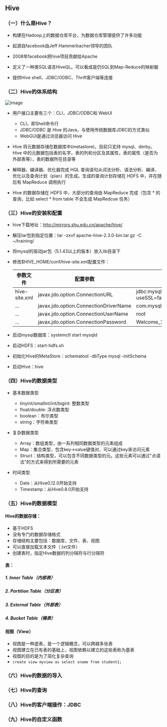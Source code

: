 ## Hive

### （一）什么是Hive？

* 构建在Hadoop上的数据仓库平台，为数据仓库管理提供了许多功能

* 起源自facebook由Jeff Hammerbacher领导的团队

* 2008年facebook把hive项目贡献给Apache

* 定义了一种类SQL语言HiveQL。可以看成是仍SQL到Map-Reduce的映射器

* 提供Hive shell、JDBC/ODBC、Thrift客户端等连接

### （二）Hive的体系结构

![image](https://github.com/MrQuJL/hadoop-guide/blob/master/13-Hive/imgs/hivearc.png)

* 用户接口主要有三个：CLI，JDBC/ODBC和 WebUI

	* CLI，即Shell命令行
	* JDBC/ODBC 是 Hive 的Java，与使用传统数据库JDBC的方式类似
	* WebGUI是通过浏览器访问 Hive

* Hive 将元数据存储在数据库中(metastore)，目前只支持 mysql、derby。Hive 中的元数据包括表的名字，表的列和分区及其属性，表的属性（是否为外部表等），表的数据所在目录等

* 解释器、编译器、优化器完成 HQL 查询语句从词法分析、语法分析、编译、优化以及查询计划（plan）的生成。生成的查询计划存储在 HDFS 中，并在随后有 MapReduce 调用执行

* Hive 的数据存储在 HDFS 中，大部分的查询由 MapReduce 完成（包含 * 的查询，比如 select * from table 不会生成 MapRedcue 任务）

### （三）Hive的安装和配置

* hive下载地址：http://mirrors.shu.edu.cn/apache/hive/

* 解压tar包到指定位置：tar -zxvf apache-hive-2.3.0-bin.tar.gz -C ~/training/

* 将mysql的驱动jar包（5.1.43以上的版本）放入lib目录下

* 修改$HIVE_HOME/conf/hive-site.xml配置文件：

	参数文件 | 配置参数 | 参考值
	---|---|---
	hive-site.xml | javax.jdo.option.ConnectionURL | jdbc:mysql://localhost:3306/hive?useSSL=false
	... | javax.jdo.option.ConnectionDriverName | com.mysql.jdbc.Driver
	... | javax.jdo.option.ConnectionUserName | root
	... | javax.jdo.option.ConnectionPassword | Welcome_1

* 启动mysql数据库：systemctl start mysqld

* 启动HDFS：start-hdfs.sh

* 初始化Hive的MetaStore：schematool -dbType mysql -initSchema

* 启动Hive：hive

### （四）Hive的数据类型

* 基本数据类型

	* tinyint/smallint/int/bigint: 整数类型
	* float/double: 浮点数类型
	* boolean：布尔类型
	* string：字符串类型

* 复杂数据类型

	* Array：数组类型，由一系列相同数据类型的元素组成
	* Map：集合类型，包含key->value键值对，可以通过key来访问元素
	* Struct：结构类型，可以包含不同数据类型的元。这些元素可以通过"点语法"的方式来得到所需要的元素

* 时间类型

	* Date：从Hive0.12.0开始支持
	* Timestamp：从Hive0.8.0开始支持

### （五）Hive的数据模型

#### Hive的数据存储：

* 基于HDFS
* 没有专门的数据存储格式
* 存储结构主要包括：数据库、文件、表、视图
* 可以直接加载文本文件（.txt文件）
* 创建表时，指定Hive数据的列分隔符与行分隔符

#### 表：

##### 1. Inner Table（内部表）



##### 2. Partition Table（分区表）

##### 3. External Table（外部表）

##### 4. Bucket Table（桶表）

#### 视图（View）

* 视图是一种虚表，是一个逻辑概念，可以跨越多张表
* 视图建立在已有表的基础上，视图依赖以建立的这些表称为基表
* 视图的目的是为了简化复杂查询
* ```create view myview as select sname from student1;```

### （六）Hive的数据的导入


### （七）Hive的查询


### （八）Hive的客户端操作：JDBC


### （九）Hive的自定义函数

